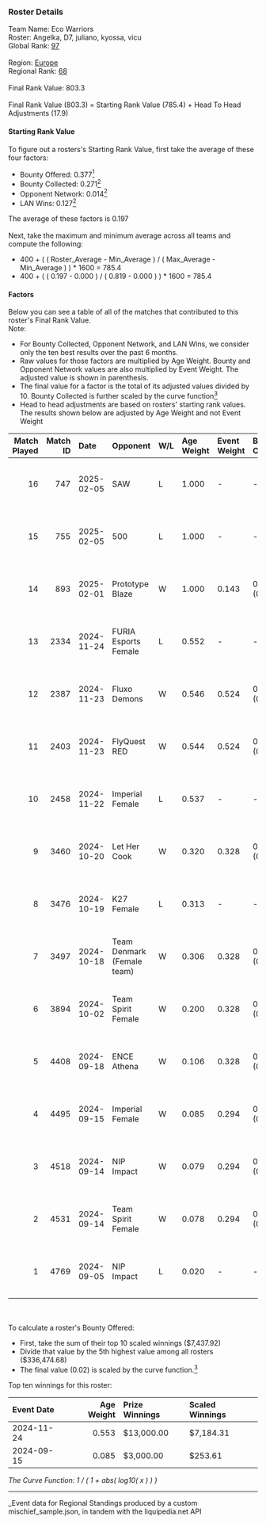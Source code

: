 ### Roster Details<br />
Team Name: Eco Warriors<br />
Roster: Angelka, D7, juliano, kyossa, vicu<br />
Global Rank: [97](../../standings_global_2025_03_01.md)<br />
<br />
Region: [Europe]( ../../standings_europe_2025_03_01.md)<br />
Regional Rank: [68]( ../../standings_europe_2025_03_01.md)<br />
<br />
Final Rank Value:  803.3<br />
<br />
Final Rank Value (803.3) = Starting Rank Value (785.4) + Head To Head Adjustments (17.9)<br />

#### Starting Rank Value<br />
To figure out a rosters's Starting Rank Value, first take the average of these four factors:<br />
- Bounty Offered: 0.377[<sup>1</sup>](#table2)
- Bounty Collected: 0.271[<sup>2</sup>](#table1)
- Opponent Network: 0.014[<sup>2</sup>](#table1)
- LAN Wins: 0.127[<sup>2</sup>](#table1)

The average of these factors is 0.197<br />
<br />
Next, take the maximum and minimum average across all teams and compute the following:<br />
- 400 + ( ( Roster_Average - Min_Average ) / ( Max_Average - Min_Average ) ) * 1600 = 785.4
- 400 + ( ( 0.197 - 0.000 ) / ( 0.819 - 0.000 ) ) * 1600 = 785.4


#### Factors<br />
Below you can see a table of all of the matches that contributed to this roster's Final Rank Value.<br />
Note:<br />

- For Bounty Collected, Opponent Network, and LAN Wins, we consider only the ten best results over the past 6 months.
- Raw values for those factors are multiplied by Age Weight. Bounty and Opponent Network values are also multiplied by Event Weight. The adjusted value is shown in parenthesis.
- The final value for a factor is the total of its adjusted values divided by 10. Bounty Collected is further scaled by the curve function[<sup>3</sup>](#curveFunction)
- Head to head adjustments are based on rosters' starting rank values. The results shown below are adjusted by Age Weight and not Event Weight
<span id="table1"></span><br />


| Match Played | Match ID | Date       | Opponent                   | W/L | Age Weight | Event Weight | Bounty Collected | Opponent Network | LAN Wins  | H2H Adj. | Roster                             |
| -: | -: | :- | :- | :- | :- | :- | :- | :- | :- | -: | :- |
|           16 |      747 | 2025-02-05 | SAW                        | L   | 1.000      | -            | -                | -                | -         |    -2.88 | Angelka, D7, juliano, kyossa, vicu |
|           15 |      755 | 2025-02-05 | 500                        | L   | 1.000      | -            | -                | -                | -         |    -7.94 | Angelka, D7, juliano, kyossa, vicu |
|           14 |      893 | 2025-02-01 | Prototype Blaze            | W   | 1.000      | 0.143        | 0.058 (0.008)    | 0.161 (0.023)    | 0 (0.000) |    17.89 | D7, juliano, kyossa, vicu, wieenN  |
|           13 |     2334 | 2024-11-24 | FURIA Esports Female       | L   | 0.552      | -            | -                | -                | -         |    -4.96 | Angelka, ASTRA, D7, Hanka, vicu    |
|           12 |     2387 | 2024-11-23 | Fluxo Demons               | W   | 0.546      | 0.524        | 0.018 (0.005)    | 0.213 (0.061)    | 1 (0.546) |     8.12 | Angelka, ASTRA, D7, Hanka, vicu    |
|           11 |     2403 | 2024-11-23 | FlyQuest RED               | W   | 0.544      | 0.524        | 0.007 (0.002)    | 0.048 (0.014)    | 1 (0.544) |     5.43 | Angelka, ASTRA, D7, Hanka, vicu    |
|           10 |     2458 | 2024-11-22 | Imperial Female            | L   | 0.537      | -            | -                | -                | -         |    -3.79 | Angelka, ASTRA, D7, Hanka, vicu    |
|            9 |     3460 | 2024-10-20 | Let Her Cook               | W   | 0.320      | 0.328        | 0.002 (0.000)    | 0.029 (0.003)    | 0 (0.000) |     2.96 | Angelka, ASTRA, D7, Hanka, vicu    |
|            8 |     3476 | 2024-10-19 | K27 Female                 | L   | 0.313      | -            | -                | -                | -         |    -6.56 | Angelka, ASTRA, D7, Hanka, vicu    |
|            7 |     3497 | 2024-10-18 | Team Denmark (Female team) | W   | 0.306      | 0.328        | 0.010 (0.001)    | 0.062 (0.006)    | 0 (0.000) |     3.54 | Angelka, ASTRA, D7, Hanka, vicu    |
|            6 |     3894 | 2024-10-02 | Team Spirit Female         | W   | 0.200      | 0.328        | 0.006 (0.000)    | 0.296 (0.019)    | 0 (0.000) |     2.01 | Angelka, ASTRA, D7, Hanka, vicu    |
|            5 |     4408 | 2024-09-18 | ENCE Athena                | W   | 0.106      | 0.328        | 0.001 (0.000)    | 0.000 (0.000)    | 0 (0.000) |     0.61 | Angelka, ASTRA, D7, Hanka, vicu    |
|            4 |     4495 | 2024-09-15 | Imperial Female            | W   | 0.085      | 0.294        | 0.134 (0.003)    | 0.195 (0.005)    | 0 (0.000) |     2.07 | Angelka, ASTRA, D7, Hanka, vicu    |
|            3 |     4518 | 2024-09-14 | NIP Impact                 | W   | 0.079      | 0.294        | 0.011 (0.000)    | 0.056 (0.001)    | 0 (0.000) |     0.97 | Angelka, ASTRA, D7, Hanka, vicu    |
|            2 |     4531 | 2024-09-14 | Team Spirit Female         | W   | 0.078      | 0.294        | 0.006 (0.000)    | 0.296 (0.007)    | 0 (0.000) |     0.80 | Angelka, ASTRA, D7, Hanka, vicu    |
|            1 |     4769 | 2024-09-05 | NIP Impact                 | L   | 0.020      | -            | -                | -                | -         |    -0.38 | Angelka, ASTRA, D7, Hanka, vicu    |

<br />
<span id="table2"></span><br />
To calculate a roster's Bounty Offered:<br />

- First, take the sum of their top 10 scaled winnings ($7,437.92)
- Divide that value by the 5th highest value among all rosters ($336,474.68)
- The final value (0.02) is scaled by the curve function.[<sup>3</sup>](#curveFunction)

Top ten winnings for this roster:<br />

| Event Date | Age Weight | Prize Winnings | Scaled Winnings |
| :- | -: | :- | :- |
| 2024-11-24 |      0.553 | $13,000.00     | $7,184.31       |
| 2024-09-15 |      0.085 | $3,000.00      | $253.61         |


<span id="curveFunction"></span>_The Curve Function: 1 / ( 1 + abs( log10( x ) ) )_<br />

---
_Event data for Regional Standings produced by a custom mischief_sample.json, in tandem with the liquipedia.net API<br />

